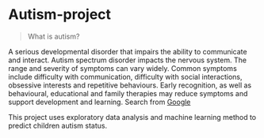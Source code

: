 # Autism-project
> What is autism?
<p>A serious developmental disorder that impairs the ability to communicate and interact.
Autism spectrum disorder impacts the nervous system.
The range and severity of symptoms can vary widely. Common symptoms include difficulty with communication, difficulty with social interactions, obsessive interests and repetitive behaviours.
Early recognition, as well as behavioural, educational and family therapies may reduce symptoms and support development and learning. Search from <a href= 'https://www.google.com/search?q=what+is+autism&rlz=1C1RLNS_enNG886NG886&oq=what+is+autism&aqs=chrome..69i57j0l7.8338j0j8&sourceid=chrome&ie=UTF-8'>Google</a>
</p>
<p>This project uses exploratory data analysis and machine learning method to predict children autism status.</p>

